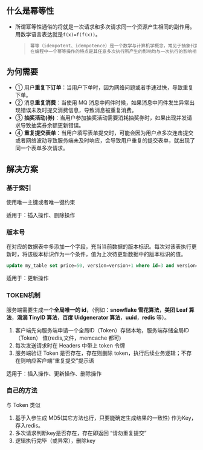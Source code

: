 ## **什么是幂等性**

- 所谓幂等性通俗的将就是一次请求和多次请求同一个资源产生相同的副作用。用数学语言表达就是`f(x)=f(f(x))`。

  > ```java
  > 幂等（idempotent、idempotence）是一个数学与计算机学概念，常见于抽象代数中。
  > 在编程中一个幂等操作的特点是其任意多次执行所产生的影响均与一次执行的影响相同。幂等函数，或幂等方法，是指可以使用相同参数重复执行，并能获得相同结果的函数。这些函数不会影响系统状态，也不用担心重复执行会对系统造成改变。例如，“setTrue()”函数就是一个幂等函数,无论多次执行，其结果都是一样的，更复杂的操作幂等保证是利用唯一交易号(流水号)实现.
  > ```

## 为何需要

- ① 用户**重复下订单**：当用户下单时，因为网络问题或者手速过快，导致重复下单。
- ② 消息**重复消费**：当使用 MQ 消息中间件时候，如果消息中间件发生异常出现错误未及时提交消费信息，导致消息被重复消费。
- ③ **抽奖活动(券)**：当用户参加抽奖活动需要消耗抽奖券时，如果出现并发请求导致抽奖券余额更新错误。
- ④ **重复提交表单**：当用户填写表单提交时，可能会因为用户点多次连击提交或者网络波动导致服务端未及时响应，会导致用户重复的提交表单，就出现了同一个表单多次请求。

## 解决方案

### 基于索引

使用唯一主键或者唯一键约束

适用于：插入操作、删除操作

### 版本号

在对应的数据表中多添加一个字段，充当当前数据的版本标识。每次对该表执行更新时，将该版本标识作为一个条件，值为上次待更新数据中的版本标识的值。

```sql
update my_table set price=50, version=version+1 where id=3 and version=5;
```

适用于：更新操作

### **TOKEN机制**

服务端需要生成一个**全局唯一的 id**，（例如：**snowflake 雪花算法**，**美团 Leaf 算法**，**滴滴 TinyID 算法**，**百度 Uidgenerator 算法**，**uuid**，**redis** 等）。

1. 客户端先向服务端申请一个全局ID（Token）存储本地，服务端存储全局ID（Token） 值(redis,文件，memcache 都可)
2. 每次发送请求时在 Headers 中带上 token 令牌
3. 服务端验证 Token 是否存在，存在则删除 token，执行后续业务逻辑；不存在则响应客户端“重复提交”提示语

适用于：插入操作、更新操作、删除操作

### 自己的方法

与 Token 类似

1. 基于入参生成 MD5(其它方法也行，只要能确定生成结果的一致性) 作为Key，存入redis。
2. 多次请求判断key是否存在，存在即返回 “请勿重复提交”
3. 逻辑执行完毕（或异常），删除key


